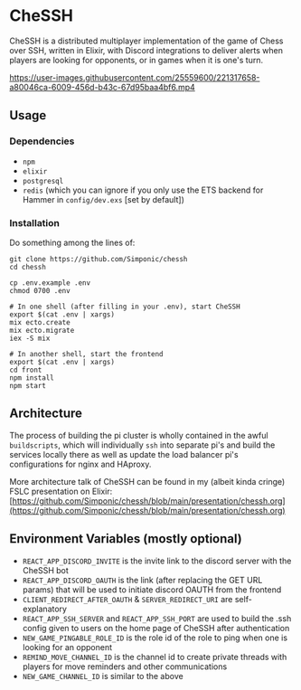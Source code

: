 # CheSSH

CheSSH is a distributed multiplayer implementation of the game of Chess over SSH, 
written in Elixir, with Discord integrations to deliver alerts when players are 
looking for opponents, or in games when it is one's turn.

https://user-images.githubusercontent.com/25559600/221317658-a80046ca-6009-456d-b43c-67d95baa4bf6.mp4

## Usage

### Dependencies
+ `npm`
+ `elixir`
+ `postgresql`
+ `redis` (which you can ignore if you only use the ETS backend for Hammer in 
  `config/dev.exs` [set by default])

### Installation

Do something among the lines of:

```
git clone https://github.com/Simponic/chessh
cd chessh

cp .env.example .env
chmod 0700 .env

# In one shell (after filling in your .env), start CheSSH
export $(cat .env | xargs)
mix ecto.create
mix ecto.migrate
iex -S mix

# In another shell, start the frontend
export $(cat .env | xargs)
cd front
npm install
npm start
```

## Architecture
The process of building the pi cluster is wholly contained in the awful 
`buildscripts`, which will individually `ssh` into separate pi's and build the 
services locally there as well as update the load balancer pi's configurations for nginx 
and HAproxy.

More architecture talk of CheSSH can be found in my (albeit kinda cringe) FSLC 
presentation on Elixir:
[https://github.com/Simponic/chessh/blob/main/presentation/chessh.org](https://github.com/Simponic/chessh/blob/main/presentation/chessh.org)


## Environment Variables (mostly optional)
+ `REACT_APP_DISCORD_INVITE` is the invite link to the discord server with the 
  CheSSH bot
+ `REACT_APP_DISCORD_OAUTH` is the link (after replacing the GET  URL params) that will 
  be used to initiate discord OAUTH from the frontend
+ `CLIENT_REDIRECT_AFTER_OAUTH` & `SERVER_REDIRECT_URI` are self-explanatory
+ `REACT_APP_SSH_SERVER` and `REACT_APP_SSH_PORT` are used to build the .ssh config
  given to users on the home page of CheSSH after authentication
+ `NEW_GAME_PINGABLE_ROLE_ID` is the role id of the role to ping when one is
  looking for an opponent
+ `REMIND_MOVE_CHANNEL_ID` is the channel id to create private threads with players
  for move reminders and other communications
+ `NEW_GAME_CHANNEL_ID` is similar to the above
